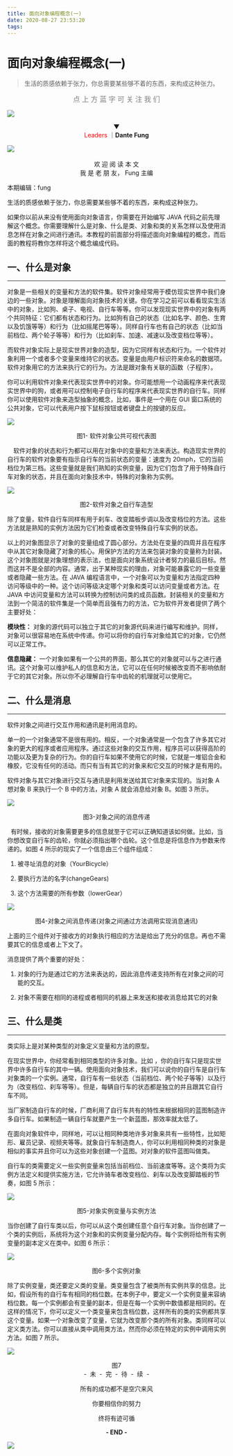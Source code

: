 ```yaml
---
title: 面向对象编程概念(一) 
date: 2020-08-27 23:53:20
tags:
---
```


# 面向对象编程概念(一) 

> 生活的质感依赖于张力，你总需要某些够不着的东西，来构成这种张力。


<center><font color="gray" style="font-size: 1rem">点 上 方 蓝 字 可 关 注 我 们</font></center>

![](https://wx3.sinaimg.cn/large/70c0040cly4gam5yg84u5j20dw05kq36.jpg)

<center>▼</center>

<center> <font color="red">Leaders</font> ｜<strong>Dante Fung</strong> </center>

![](https://wx1.sinaimg.cn/large/70c0040cly4gbh0gvjveuj20rs0iodjv.jpg)​

<center>欢 迎 阅 读 本 文</center>

<center>我 是 老 朋 友， Fung 主编</center>


本期编辑：fung

生活的质感依赖于张力，你总需要某些够不着的东西，来构成这种张力。

如果你以前从来没有使用面向对象语言，你需要在开始编写 JAVA 代码之前先理解这个概念。你需要理解什么是对象、什么是类、对象和类的关系怎样以及使用消息怎样在对象之间进行通讯。本教程的前面部分将描述面向对象编程的概念，而后面的教程将教你怎样将这个概念编成代码。

## 一、什么是对象

-------

对象是一些相关的变量和方法的软件集。软件对象经常用于模仿现实世界中我们身边的一些对象。对象是理解面向对象技术的关键。你在学习之前可以看看现实生活中的对象，比如狗、桌子、电视、自行车等等。你可以发现现实世界中的对象有两个共同特征：它们都有状态和行为。比如狗有自己的状态（比如名字、颜色、生育以及饥饿等等）和行为（比如摇尾巴等等）。同样自行车也有自己的状态（比如当前档位、两个轮子等等）和行为（比如刹车、加速、减速以及改变档位等等）。

而软件对象实际上是现实世界对象的造型，因为它同样有状态和行为。一个软件对象利用一个或者多个变量来维持它的状态。变量是由用户标识符来命名的数据项。软件对象用它的方法来执行它的行为。方法是跟对象有关联的函数（子程序）。

你可以利用软件对象来代表现实世界中的对象。你可能想用一个动画程序来代表现实世界中的狗，或者用可以控制电子自行车的程序来代表现实世界的自行车。同样你可以使用软件对象来造型抽象的概念，比如，事件是一个用在 GUI 窗口系统的公共对象，它可以代表用户按下鼠标按钮或者键盘上的按键的反应。

![](https://wx1.sinaimg.cn/large/70c0040cly4gbh0gvlnzfj212k0k0di3.jpg)

<center>图1- 软件对象公共可视代表图</center>

　软件对象的状态和行为都可以用在对象中的变量和方法来表达。构造现实世界的自行车的软件对象要有指示自行车的当前状态的变量：速度为 20mph，它的当前档位为第三档。这些变量就是我们熟知的实例变量，因为它们包含了用于特殊自行车对象的状态，并且在面向对象技术中，特殊的对象称为实例。

![](https://wx1.sinaimg.cn/large/70c0040cly4gbh0gvhj8yj20vk0jo0uc.jpg)

<center>图2-软件对象之自行车造型</center>

除了变量，软件自行车同样有用于刹车、改变踏板步调以及改变档位的方法。这些方法就是熟知的实例方法因为它们检查或者改变特殊自行车实例的状态。

以上的对象图显示了对象的变量组成了圆心部分。方法处在变量的四周并且在程序中从其它对象隐藏了对象的核心。用保护方法的方法来包装对象的变量称为封装。这个对象图就是对象理想的表示法，也是面向对象系统设计者努力的最后目标。然而这并不是全部的内容。通常，出于某种现实的理由，对象可能暴露它的一些变量或者隐藏一些方法。在 JAVA 编程语言中，一个对象可以为变量和方法指定四种访问等级中的一种。这个访问等级决定哪个对象和类可以访问变量或者方法。在 JAVA 中访问变量和方法可以转换为控制访问类的成员函数。封装相关的变量和方法到一个简洁的软件集是一个简单而且强有力的方法，它为软件开发者提供了两个主要好处：

**模块性：** 对象的源代码可以独立于其它的对象源代码来进行编写和维护。同样，对象可以很容易地在系统中传递。你可以将你的自行车对象给其它的对象，它仍然可以正常工作。

**信息隐藏：** 一个对象如果有一个公共的界面，那么其它的对象就可以与之进行通讯。这个对象可以维护私人的信息和方法，它可以在任何时候被改变而不影响依耐于它的其它对象。所以你不必理解自行车中齿轮的机理就可以使用它。

## 二、什么是消息

-------

软件对象之间进行交互作用和通讯是利用消息的。

单一的一个对象通常不是很有用的。相反，一个对象通常是一个包含了许多其它对象的更大的程序或者应用程序。通过这些对象的交互作用，程序员可以获得高阶的功能以及更为复杂的行为。你的自行车如果不使用它的时候，它就是一堆铝合金和橡胶，它没有任何的活动。而只有当有其它的对象来和它交互的时候才是有用的。

软件对象与其它对象进行交互与通讯是利用发送给其它对象来实现的。当对象 A 想对象 B 来执行一个 B 中的方法，对象 A 就会消息给对象 B。如图 3 所示。

![](https://wx4.sinaimg.cn/large/70c0040cly4gbh0gvmomfj217q0sqtci.jpg)

<center>图3-对象之间的消息传递</center>

  有时候，接收的对象需要更多的信息就至于它可以正确知道该如何做。比如，当你想改变自行车的齿轮，你就必须指出哪个齿轮。这个信息是将信息作为参数来传递的。如图 4 所示的现实了一个信息由三个组件组成：

1. 被寻址消息的对象（YourBicycle）

2. 要执行方法的名字(changeGears)

3. 这个方法需要的所有参数（lowerGear）

![](https://wx3.sinaimg.cn/large/70c0040cly4gbh0gvhsjtj20zk0lntb9.jpg)

<center>图4-对象之间消息传递(对象之间通过方法调用实现消息通讯)</center>

上面的三个组件对于接收方的对象执行相应的方法是给出了充分的信息。再也不需要其它的信息或者上下文了。

消息提供了两个重要的好处：

1. 对象的行为是通过它的方法来表达的，因此消息传递支持所有在对象之间的可能的交互。

2. 对象不需要在相同的进程或者相同的机器上来发送和接收消息给其它的对象

## 三、什么是类

------

类实际上是对某种类型的对象定义变量和方法的原型。

在现实世界中，你经常看到相同类型的许多对象。比如 ，你的自行车只是现实世界中许多自行车的其中一辆。使用面向对象技术，我们可以说你的自行车是自行车对象类的一个实例。通常，自行车有一些状态（当前档位、两个轮子等等）以及行为（改变档位、刹车等等）。但是，每辆自行车的状态都是独立的并且跟其它自行车不同。

当厂家制造自行车的时候，厂商利用了自行车共有的特性来根据相同的蓝图制造许多自行车。如果制造一辆自行车就要产生一个新蓝图，那效率就太低了。

在面向对象软件中，同样地，可以让相同种类地许多对象来共有一些特性，比如矩形、雇员记录、视频夹等等。就象自行车制造商人，你可以利用相同种类的对象是相似的事实并且你可以为这些对象创建一个蓝图。对对象的软件蓝图叫做类。

自行车的类需要定义一些实例变量来包括当前档位、当前速度等等。这个类将为实例方法定义和提供实施方法，它允许骑车者改变档位、刹车以及改变脚踏板的节奏，如图 5 所示：

![](https://wx3.sinaimg.cn/large/70c0040cly4gbh0gvlra4j20rs0k30un.jpg)

<center>图5-对象实例变量与实例方法</center>

当你创建了自行车类以后，你可以从这个类创建任意个自行车对象。当你创建了一个类的实例后，系统将为这个对象和的实例变量分配内存。每个实例将给所有实例变量的副本定义在类中。如图 6 所示：

![](https://wx3.sinaimg.cn/large/70c0040cly4gbh0gvi1j3j20zk0fe0v1.jpg)

<center>图6-多个实例对象</center>

除了实例变量，类还要定义类的变量。类变量包含了被类所有实例共享的信息。比如，假设所有的自行车有相同的档位数。在本例子中，要定义一个实例变量来容纳档位数。每一个实例都会有变量的副本，但是在每一个实例中数值都是相同的。在这样的情况下，你可以定义一个类变量来包含档位数，这样所有的类的实例都共享这个变量。如果一个对象改变了变量，它就为改变那个类的所有对象。类同样可以定义类方法。你可以直接从类中调用类方法，然而你必须在特定的实例中调用实例方法。如图 7 所示。

![](https://wx4.sinaimg.cn/large/70c0040cly4gbh0gvnz7tj20zk0ipwhe.jpg)

<center>图7</center>

<center>-  未  -  完  -  待  -  续  -</center>
<center>
<p>
所有的成功都不是空穴来风

你要相信你的努力

终将有迹可循
</p>
</center>
<center><strong>- END -</strong></center>

![](https://wx3.sinaimg.cn/large/70c0040cly4gam5yg5rj2j20p00p0dhc.jpg)
